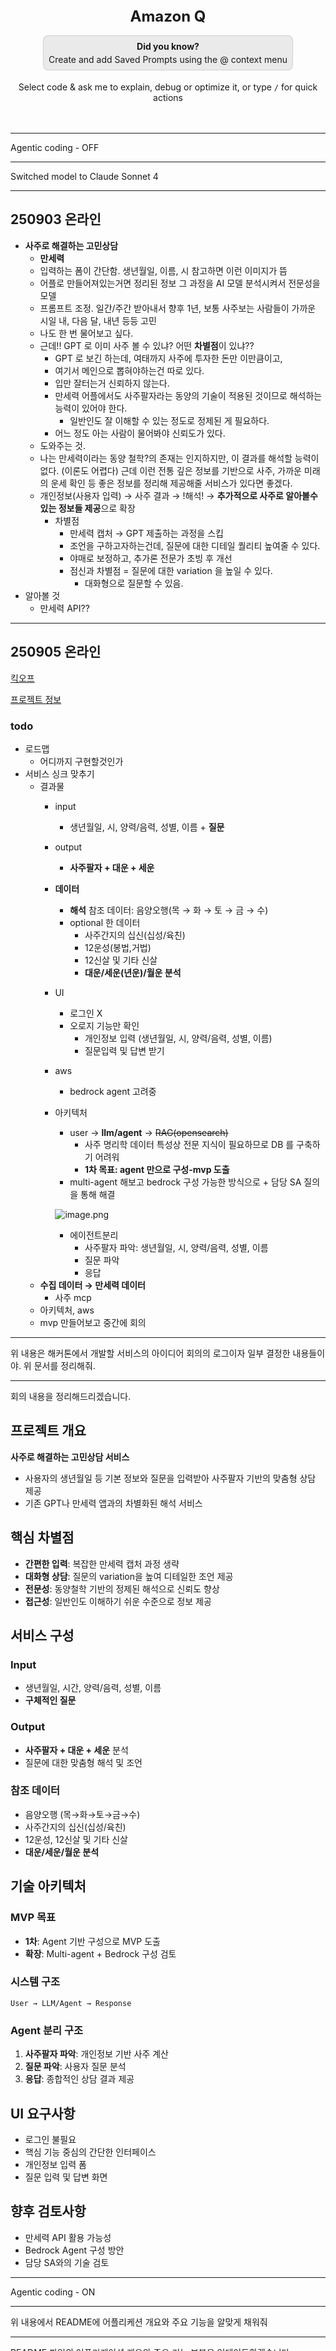 <div style="display: flex; flex-direction: column; align-items: center; justify-content: center; text-align: center; padding: 200px 0 20px 0;">

<div style="font-size: 24px; margin-bottom: 12px;"><strong>Amazon Q</strong></div>
<div style="background: rgba(128, 128, 128, 0.15); border: 1px solid rgba(128, 128, 128, 0.25); border-radius: 8px; padding: 8px; margin: 4px 0; text-align: center;">
<div style="font-size: 14px; margin-bottom: 4px;"><strong>Did you know?</strong></div>
<div>Create and add Saved Prompts using the @ context menu</div>
</div>

Select code & ask me to explain, debug or optimize it, or type `/` for quick actions

</div>

---

Agentic coding - OFF

---

Switched model to Claude Sonnet 4

---

## 250903 온라인

- **사주로 해결하는 고민상담**
    - **만세력**
    - 입력하는 폼이 간단함. 생년월일, 이름, 시 참고하면 이런 이미지가 뜸
    - 어플로 만들어져있는거면 정리된 정보 그 과정을 AI 모델 분석시켜서 전문성을 모델
    - 프롬프트 조정. 일간/주간 받아내서 향후 1년, 보통 사주보는 사람들이 가까운 시일 내, 다음 달, 내년 등등 고민
    - 나도 한 번 물어보고 싶다.
    - 근데!! GPT 로 이미 사주 볼 수 있냐? 어떤 **차별점**이 있냐??
        - GPT 로 보긴 하는데, 여태까지 사주에 투자한 돈만 이만큼이고,
        - 여기서 메인으로 뽑혀야하는건 따로 있다.
        - 입만 잘터는거 신뢰하지 않는다.
        - 만세력 어플에서도 사주팔자라는 동양의 기술이 적용된 것이므로 해석하는 능력이 있어야 한다.
            - 일반인도 잘 이해할 수 있는 정도로 정제된 게 필요하다.
        - 어느 정도 아는 사람이 물어봐야 신뢰도가 있다.
    - 도와주는 것.
    - 나는 만세력이라는 동양 철학?의 존재는 인지하지만, 이 결과를 해석할 능력이 없다. (이론도 어렵다) 근데 이런 전통 깊은 정보를 기반으로 사주, 가까운 미래의 운세 확인 등 좋은 정보를 정리해 제공해줄 서비스가 있다면 좋겠다.
    - 개인정보(사용자 입력) → 사주 결과 → !해석! → **추가적으로 사주로 알아볼수있는 정보들 제공**으로 확장
        - 차별점
            - 만세력 캡처 → GPT 제출하는 과정을 스킵
            - 조언을 구하고자하는건데, 질문에 대한 디테일 퀄리티 높여줄 수 있다.
            - 야매로 보정하고, 추가론 전문가 초빙 후 개선
            - 점신과 차별점 = 질문에 대한 variation 을 높일 수 있다.
                - 대화형으로 질문할 수 있음.
- 알아볼 것
    - 만세력 API??

---

## 250905 온라인

[킥오프](https://www.notion.so/26576ab307c680baafb5e9e4df7841c5?pvs=21)

[프로젝트 정보](https://www.notion.so/26576ab307c6803887bfd4839f79c27c?pvs=21)

### todo

- 로드맵
    - 어디까지 구현할것인가
- 서비스 싱크 맞추기
    - 결과물
        - input
            - 생년월일, 시, 양력/음력, 성별, 이름 + **질문**
        - output
            - **사주팔자 + 대운 + 세운**
        - **데이터**
            - **해석** 참조 데이터: 음양오행(목 → 화 → 토 → 금 → 수)
            - optional 한 데이터
                - 사주간지의 십신(십성/육친)
                - 12운성(봉법,거법)
                - 12신살 및 기타 신살
                - **대운/세운(년운)/월운 분석**
        - UI
            - 로그인 X
            - 오로지 기능만 확인
                - 개인정보 입력 (생년월일, 시, 양력/음력, 성별, 이름)
                - 질문입력 및 답변 받기
        - aws
            - bedrock agent 고려중
        - 아키텍처
            - user → **llm/agent** → ~~RAG(opensearch)~~
                - 사주 명리학 데이터 특성상 전문 지식이 필요하므로 DB 를 구축하기 어려워
                - **1차 목표: agent 만으로 구성-mvp 도출**
            - multi-agent 해보고 bedrock 구성 가능한 방식으로 + 담당 SA 질의을 통해 해결
            
            ![image.png](attachment:160fa7e3-5332-485a-8d57-0804e7e46247:image.png)
            
            - 에이전트분리
                - 사주팔자 파악: 생년월일, 시, 양력/음력, 성별, 이름
                - 질문 파악
                - 응답
    - **수집 데이터 → 만세력 데이터**
        - 사주 mcp
    - 아키텍처, aws
    - mvp 만들어보고 중간에 회의

---
위 내용은 해커톤에서 개발할 서비스의 아이디어 회의의 로그이자 일부 결정한 내용들이야. 위 문서를 정리해줘.

---


회의 내용을 정리해드리겠습니다.

## 프로젝트 개요

**사주로 해결하는 고민상담 서비스**
- 사용자의 생년월일 등 기본 정보와 질문을 입력받아 사주팔자 기반의 맞춤형 상담 제공
- 기존 GPT나 만세력 앱과의 차별화된 해석 서비스

## 핵심 차별점

- **간편한 입력**: 복잡한 만세력 캡처 과정 생략
- **대화형 상담**: 질문의 variation을 높여 디테일한 조언 제공
- **전문성**: 동양철학 기반의 정제된 해석으로 신뢰도 향상
- **접근성**: 일반인도 이해하기 쉬운 수준으로 정보 제공

## 서비스 구성

### Input
- 생년월일, 시간, 양력/음력, 성별, 이름
- **구체적인 질문**

### Output  
- **사주팔자 + 대운 + 세운** 분석
- 질문에 대한 맞춤형 해석 및 조언

### 참조 데이터
- 음양오행 (목→화→토→금→수)
- 사주간지의 십신(십성/육친) 
- 12운성, 12신살 및 기타 신살
- **대운/세운/월운 분석**

## 기술 아키텍처

### MVP 목표
- **1차**: Agent 기반 구성으로 MVP 도출
- **확장**: Multi-agent + Bedrock 구성 검토

### 시스템 구조
```
User → LLM/Agent → Response
```

### Agent 분리 구조
1. **사주팔자 파악**: 개인정보 기반 사주 계산
2. **질문 파악**: 사용자 질문 분석  
3. **응답**: 종합적인 상담 결과 제공

## UI 요구사항
- 로그인 불필요
- 핵심 기능 중심의 간단한 인터페이스
- 개인정보 입력 폼
- 질문 입력 및 답변 화면

## 향후 검토사항
- 만세력 API 활용 가능성
- Bedrock Agent 구성 방안
- 담당 SA와의 기술 검토

---

Agentic coding - ON

---

위 내용에서 README에 어플리케션 개요와 주요 기능을 알맞게 채워줘

---

README 파일의 어플리케이션 개요와 주요 기능 부분을 업데이트하겠습니다.

---

README 파일에 사주 상담 서비스의 어플리케이션 개요와 주요 기능을 추가합니다.

---


README 파일을 업데이트했습니다. 회의 내용을 바탕으로 다음과 같이 작성했습니다:

**팀명**: 모다예 (현대적인 예언/점술의 의미)
**서비스명**: AI 사주 상담사

**어플리케이션 개요**에서는 전통 사주명리학과 AI 기술의 결합, 기존 서비스와의 차별점, 접근성 향상을 강조했습니다.

**주요 기능**은 4가지 핵심 기능으로 구성했습니다:
1. 개인정보 입력 및 사주 계산
2. 대화형 질문 상담  
3. 종합 운세 분석 (사주팔자, 대운, 세운)
4. 이해하기 쉬운 해석

회의에서 논의된 차별점들(간편성, 대화형, 전문성, 접근성)이 모두 반영되도록 작성했습니다.